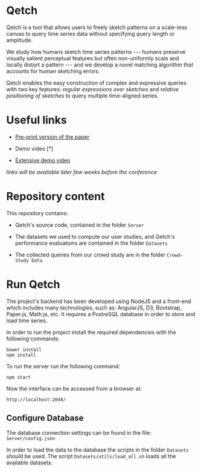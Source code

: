 # Qetch

Qetch is a tool that allows users to freely sketch patterns on a scale-less canvas to query time series data without specifying query length or amplitude. 

We study how humans sketch time series patterns --- humans preserve visually salient perceptual features but often non-uniformly scale and locally distort a pattern --- and we develop a novel matching algorithm that accounts for human sketching errors. 

Qetch enables the easy construction of complex and expressive queries with two key features: *regular expressions over sketches* and *relative positioning of sketches* to query multiple time-aligned series. 


# Useful links

- [Pre-print version of the paper](https://github.com/dtl-nyuad/qetch/blob/resources/CHI_18_QETCH_preprint.pdf)

- Demo video [*]

- [Extensive demo video](https://youtu.be/Owb-SuW2cIE)

*links will be available later few weeks before the conference*

# Repository content

This repository contains:

- Qetch's source code, contained in the folder `Server`

- The datasets we used to compute our user studies, and Qetch's performance evaluations are contained in the folder `Datasets`

- The collected queries from our crowd study are in the folder `Crowd-Study Data`

# Run Qetch

The project's backend has been developed using NodeJS and a front-end which includes many technologies, such as: AngularJS, D3, Bootstrap, Paper.js, Math.js, etc. It requires a PostreSQL database in order to store and load time series.

In order to run the project install the required dependencies with the following commands:

    bower install
    npm install

To run the server run the following command:

    npm start

Now the interface can be accessed from a browser at:

    http://localhost:2048/

## Configure Database

The database connection settings can be found in the file: `Server/config.json`

In order to load the data to the database the scripts in the folder `Datasets` should be used. The script `Datasets/utils/load_all.sh` loads all the available datasets.

